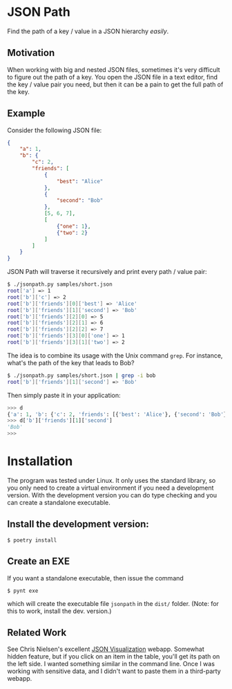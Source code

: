 JSON Path
=========

Find the path of a key / value in a JSON hierarchy *easily*.

Motivation
----------

When working with big and nested JSON files, sometimes
it's very difficult to figure out the path of a key. You
open the JSON file in a text editor, find the key / value
pair you need, but then it can be a pain to get the full path of the key.

Example
-------

Consider the following JSON file:

```json
{
    "a": 1,
    "b": {
        "c": 2,
        "friends": [
            {
                "best": "Alice"
            },
            {
                "second": "Bob"
            },
            [5, 6, 7],
            [
                {"one": 1},
                {"two": 2}
            ]
        ]
    }
}
```

JSON Path will traverse it recursively and print every
path / value pair:

```bash
$ ./jsonpath.py samples/short.json
root['a'] => 1
root['b']['c'] => 2
root['b']['friends'][0]['best'] => 'Alice'
root['b']['friends'][1]['second'] => 'Bob'
root['b']['friends'][2][0] => 5
root['b']['friends'][2][1] => 6
root['b']['friends'][2][2] => 7
root['b']['friends'][3][0]['one'] => 1
root['b']['friends'][3][1]['two'] => 2
```

The idea is to combine its usage with the Unix command
`grep`. For instance, what's the path of the key that
leads to Bob?

```bash
$ ./jsonpath.py samples/short.json | grep -i bob
root['b']['friends'][1]['second'] => 'Bob'
```

Then simply paste it in your application:

```python
>>> d
{'a': 1, 'b': {'c': 2, 'friends': [{'best': 'Alice'}, {'second': 'Bob'}, [5, 6, 7], [{'one': 1}, {'two': 2}]]}}
>>> d['b']['friends'][1]['second']
'Bob'
>>>
```

Installation
============

The program was tested under Linux. It only uses the standard
library, so you only need to create a virtual environment
if you need a development version. With the development version
you can do type checking and you can create a standalone executable.

Install the development version:
--------------------------------

```
$ poetry install
```

Create an EXE
-------------

If you want a standalone executable, then issue the command

    $ pynt exe

which will create the executable file `jsonpath` in the
`dist/` folder. (Note: for this to work, install the dev. version.)

Related Work
------------

See Chris Nielsen's excellent [JSON Visualization](http://chris.photobooks.com/json/default.htm)
webapp. Somewhat hidden feature, but if you click on an item in the table,
you'll get its path on the left side. I wanted something similar in the command line. Once I
was working with sensitive data, and I didn't want to paste them in a third-party webapp.
